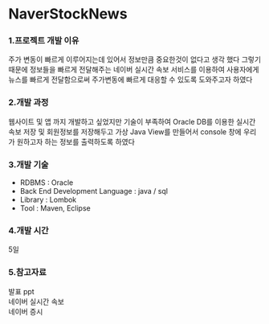# NaverStockNews

### 1.프로젝트 개발 이유
주가 변동이 빠르게 이루어지는데 있어서 정보만큼 중요한것이 없다고 생각 했다 그렇기 때문에 정보들을 빠르게 전달해주는 네이버 실시간 속보 서비스를 
이용하여 사용자에게 뉴스를 빠르게 전달함으로써 주가변동에 빠르게 대응할 수 있도록 도와주고자 하였다


### 2.개발 과정
웹사이트 및 앱 까지 개발하고 싶었지만 기술이 부족하여 Oracle DB를 이용한 실시간 속보 저장 및 회원정보를 저장해두고 가상 Java View를 만들어서 
console 창에 우리가 원하고자 하는 정보를 출력하도록 하였다

### 3.개발 기술
* RDBMS : Oracle  
* Back End Development Language : java / sql   
* Library : Lombok  
* Tool : Maven, Eclipse  
### 4.개발 시간
5일

### 5.참고자료

발표 ppt  
네이버 실시간 속보  
네이버 증시  
